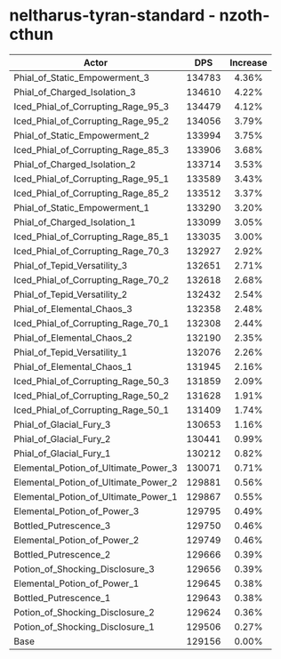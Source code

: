 # neltharus-tyran-standard - nzoth-cthun
| Actor | DPS | Increase |
|---|:---:|:---:|
|Phial_of_Static_Empowerment_3|134783|4.36%|
|Phial_of_Charged_Isolation_3|134610|4.22%|
|Iced_Phial_of_Corrupting_Rage_95_3|134479|4.12%|
|Iced_Phial_of_Corrupting_Rage_95_2|134056|3.79%|
|Phial_of_Static_Empowerment_2|133994|3.75%|
|Iced_Phial_of_Corrupting_Rage_85_3|133906|3.68%|
|Phial_of_Charged_Isolation_2|133714|3.53%|
|Iced_Phial_of_Corrupting_Rage_95_1|133589|3.43%|
|Iced_Phial_of_Corrupting_Rage_85_2|133512|3.37%|
|Phial_of_Static_Empowerment_1|133290|3.20%|
|Phial_of_Charged_Isolation_1|133099|3.05%|
|Iced_Phial_of_Corrupting_Rage_85_1|133035|3.00%|
|Iced_Phial_of_Corrupting_Rage_70_3|132927|2.92%|
|Phial_of_Tepid_Versatility_3|132651|2.71%|
|Iced_Phial_of_Corrupting_Rage_70_2|132618|2.68%|
|Phial_of_Tepid_Versatility_2|132432|2.54%|
|Phial_of_Elemental_Chaos_3|132358|2.48%|
|Iced_Phial_of_Corrupting_Rage_70_1|132308|2.44%|
|Phial_of_Elemental_Chaos_2|132190|2.35%|
|Phial_of_Tepid_Versatility_1|132076|2.26%|
|Phial_of_Elemental_Chaos_1|131945|2.16%|
|Iced_Phial_of_Corrupting_Rage_50_3|131859|2.09%|
|Iced_Phial_of_Corrupting_Rage_50_2|131628|1.91%|
|Iced_Phial_of_Corrupting_Rage_50_1|131409|1.74%|
|Phial_of_Glacial_Fury_3|130653|1.16%|
|Phial_of_Glacial_Fury_2|130441|0.99%|
|Phial_of_Glacial_Fury_1|130212|0.82%|
|Elemental_Potion_of_Ultimate_Power_3|130071|0.71%|
|Elemental_Potion_of_Ultimate_Power_2|129881|0.56%|
|Elemental_Potion_of_Ultimate_Power_1|129867|0.55%|
|Elemental_Potion_of_Power_3|129795|0.49%|
|Bottled_Putrescence_3|129750|0.46%|
|Elemental_Potion_of_Power_2|129749|0.46%|
|Bottled_Putrescence_2|129666|0.39%|
|Potion_of_Shocking_Disclosure_3|129656|0.39%|
|Elemental_Potion_of_Power_1|129645|0.38%|
|Bottled_Putrescence_1|129643|0.38%|
|Potion_of_Shocking_Disclosure_2|129624|0.36%|
|Potion_of_Shocking_Disclosure_1|129506|0.27%|
|Base|129156|0.00%|

